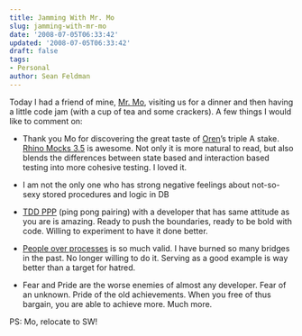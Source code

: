 ```yaml
---
title: Jamming With Mr. Mo
slug: jamming-with-mr-mo
date: '2008-07-05T06:33:42'
updated: '2008-07-05T06:33:42'
draft: false
tags:
- Personal
author: Sean Feldman
---
```



Today I had a friend of mine, [Mr. Mo](http://mokhan.ca/blog/), visiting us for a dinner and then having a little code jam (with a cup of tea and some crackers). A few things I would like to comment on:

- Thank you Mo for discovering the great taste of [Oren](http://www.ayende.com/Blog/)’s triple A stake. [Rhino Mocks 3.5](http://www.ayende.com/projects/rhino-mocks/downloads.aspx) is awesome. Not only it is more natural to read, but also blends the differences between state based and interaction based testing into more cohesive testing. I loved it.

- I am not the only one who has strong negative feelings about not-so-sexy stored procedures and logic in DB

- [TDD PPP](http://edgibbs.com/2006/01/22/ping-pong-development-to-teach-tdd/) (ping pong pairing) with a developer that has same attitude as you are is amazing. Ready to push the boundaries, ready to be bold with code. Willing to experiment to have it done better.

- [People over processes](http://agilemanifesto.org/) is so much valid. I have burned so many bridges in the past. No longer willing to do it. Serving as a good example is way better than a target for hatred.

- Fear and Pride are the worse enemies of almost any developer. Fear of an unknown. Pride of the old achievements. When you free of thus bargain, you are able to achieve more. Much more.

PS: Mo, relocate to SW!














